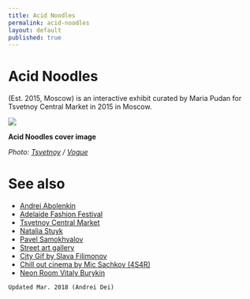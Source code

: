 ```yaml
---
title: Acid Noodles
permalink: acid-noodles
layout: default
published: true
---
```


# Acid Noodles

(Est. 2015, Moscow) is an interactive exhibit curated by Maria Pudan for Tsvetnoy Central Market in 2015 in Moscow.

![](https://static.vogue.ru/iblock/066/066d77e501eb3311e57d4415cf2555b6.jpg)

**Acid Noodles cover image**

*Photo: [Tsvetnoy](tsvetnoy) / [Vogue](https://www.vogue.ru/peopleparties/afisha/interaktivnaya_vystavka_acid_noodles_v_tsvetnom/)*

# See also

+ [Andrei Abolenkin](abolenkin-andrei)
+ [Adelaide Fashion Festival](adelaide-fashion-festival)
+ [Tsvetnoy Central Market](tsvetnoy-central-market)
+ [Natalia Stuyk](stuyk-natalia)
+ [Pavel Samokhvalov](samokhvalov-pavel)
+ [Street art gallery](street-art-gallery)
+ [City Gif by Slava Filimonov](city-gif-by-slava-filimonov)
+ [Chill out cinema by Mic Sachkov (4S4R)](chill-out-cinema-by-mic-sachkov)
+ [Neon Room Vitaly Burykin](neon-room-vitaly-burykin)

`Updated Mar. 2018 (Andrei Dei)`
